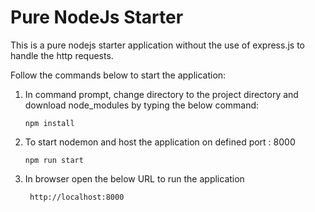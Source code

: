# Pure NodeJs Starter

This is a pure nodejs starter application without the use of express.js to handle the http requests.

Follow the commands below to start the application:

1) In command prompt, change directory to the project directory and download node_modules by typing the below command:

       npm install
    
2) To start nodemon and host the application on defined port : 8000
       
       npm run start


3) In browser open the below URL to run the application

        http://localhost:8000

